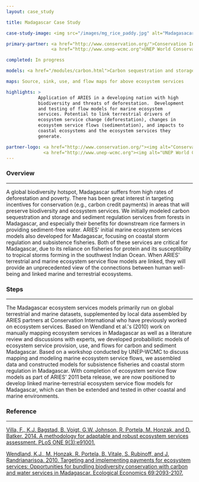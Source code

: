 ```yaml
---
layout: case_study

title: Madagascar Case Study

case-study-image: <img src="/images/mg_rice_paddy.jpg" alt="Madagasacar rice paddy" />

primary-partner: <a href="http://www.conservation.org/">Conservation International</a>,
                 <a href="http://www.unep-wcmc.org">UNEP World Conservation Monitoring Centre</a>

completed: In progress

models: <a href="/modules/carbon.html">Carbon sequestration and storage</a>, <a href="/modules/soil.html">sediment regulation</a>, <a href="/modules/fish.html">subsistence fisheries</a>, <a href="/modules/coast.html">coastal flood regulation</a>

maps: Source, sink, use, and flow maps for above ecosystem services

highlights: >
            Application of ARIES in a developing nation with high
            biodiversity and threats of deforestation.  Development
            and testing of flow models for marine ecosystem
            services. Potential to link terrestrial drivers of
            ecosystem service change (deforestation), changes in
            ecosystem service flows (sedimentation), and impacts to
            coastal ecosystems and the ecosystem services they
            generate.

partner-logo: <a href="http://www.conservation.org/"><img alt="Conservation International" src="/images/cilogo2.jpg" /></a>
              <a href="http://www.unep-wcmc.org"><img alt="UNEP World Conservation Monitoring Centre" src="/images/UNEP.jpg" /></a>
---
```

### Overview
-------------

A global biodiversity hotspot, Madagascar suffers from high rates of
deforestation and poverty.  There has been great interest in targeting
incentives for conservation (e.g., carbon credit payments) in areas
that will preserve biodiversity and ecosystem services.  We initially
modeled carbon sequestration and storage and sediment regulation
services from forests in Madagascar, and especially their benefits for
downstream rice farmers in providing sediment-free water.  ARIES'
initial marine ecosystem services models also developed for
Madagascar, focusing on coastal storm regulation and subsistence
fisheries.  Both of these services are critical for Madagascar, due to
its reliance on fisheries for protein and its susceptibility to
tropical storms forming in the southwest Indian Ocean.  When ARIES'
terrestrial and marine ecosystem service flow models are linked, they
will provide an unprecedented view of the connections between human
well-being and linked marine and terrestrial ecosystems.

### Steps
----------

The Madagascar ecosystem services models primarily run on global
terrestrial and marine datasets, supplemented by local data assembled
by ARIES partners at Conservation International who have previously
worked on ecosystem services.  Based on Wendland et al.'s (2010) work
on manually mapping ecosystem services in Madagascar as well as a
literature review and discussions with experts, we developed
probabilistic models of ecosystem service provision, use, and flows
for carbon and sediment Madagascar.  Based on a workshop conducted by
UNEP-WCMC to discuss mapping and modeling marine ecosystem service
flows, we assembled data and constructed models for subsistence
fisheries and coastal storm regulation in Madagascar.  With completion
of ecosystem service flow models as part of ARIES' 2011 beta release,
we are now positioned to develop linked marine-terrestrial ecosystem
service flow models for Madagascar, which can then be extended and
tested in other coastal and marine environments.

### Reference
--------------

[Villa, F., K.J. Bagstad, B. Voigt, G.W. Johnson, R. Portela, M. Honzak, and D. Batker. 2014. A methodology for adaptable and robust ecosystem services assessment. PLoS ONE 9(3):e91001.](http://www.plosone.org/article/info%3Adoi%2F10.1371%2Fjournal.pone.0091001)

[Wendland, K.J., M. Honzak, R. Portela, B. Vitale, S. Rubinoff, and
J. Randrianarisoa. 2010. Targeting and implementing payments for
ecosystem services: Opportunities for bundling biodiversity
conservation with carbon and water services in Madagascar. Ecological
Economics 69:2093-2107.](http://www.sciencedirect.com/science/article/pii/S0921800909000044)
